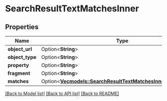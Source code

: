 # SearchResultTextMatchesInner

## Properties

Name | Type | Description | Notes
------------ | ------------- | ------------- | -------------
**object_url** | Option<**String**> |  | [optional]
**object_type** | Option<**String**> |  | [optional]
**property** | Option<**String**> |  | [optional]
**fragment** | Option<**String**> |  | [optional]
**matches** | Option<[**Vec<models::SearchResultTextMatchesInnerMatchesInner>**](search_result_text_matches_inner_matches_inner.md)> |  | [optional]

[[Back to Model list]](../README.md#documentation-for-models) [[Back to API list]](../README.md#documentation-for-api-endpoints) [[Back to README]](../README.md)


